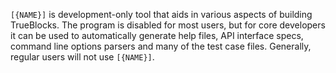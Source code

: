 `[{NAME}]` is development-only tool that aids in various aspects of building TrueBlocks. The
program is disabled for most users, but for core developers it can be used to automatically generate
help files, API interface specs, command line options parsers and many of the test case files.
Generally, regular users will not use `[{NAME}]`.
